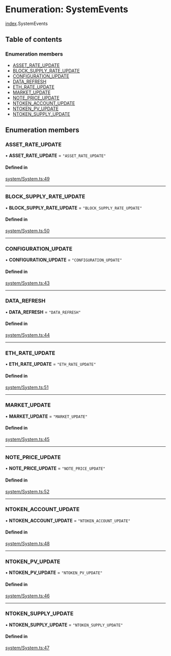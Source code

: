 # Enumeration: SystemEvents

[index](../modules/index.md).SystemEvents

## Table of contents

### Enumeration members

- [ASSET\_RATE\_UPDATE](index.SystemEvents.md#asset_rate_update)
- [BLOCK\_SUPPLY\_RATE\_UPDATE](index.SystemEvents.md#block_supply_rate_update)
- [CONFIGURATION\_UPDATE](index.SystemEvents.md#configuration_update)
- [DATA\_REFRESH](index.SystemEvents.md#data_refresh)
- [ETH\_RATE\_UPDATE](index.SystemEvents.md#eth_rate_update)
- [MARKET\_UPDATE](index.SystemEvents.md#market_update)
- [NOTE\_PRICE\_UPDATE](index.SystemEvents.md#note_price_update)
- [NTOKEN\_ACCOUNT\_UPDATE](index.SystemEvents.md#ntoken_account_update)
- [NTOKEN\_PV\_UPDATE](index.SystemEvents.md#ntoken_pv_update)
- [NTOKEN\_SUPPLY\_UPDATE](index.SystemEvents.md#ntoken_supply_update)

## Enumeration members

### ASSET\_RATE\_UPDATE

• **ASSET\_RATE\_UPDATE** = `"ASSET_RATE_UPDATE"`

#### Defined in

[system/System.ts:49](https://github.com/notional-finance/sdk-v2/blob/a03fc9c/src/system/System.ts#L49)

___

### BLOCK\_SUPPLY\_RATE\_UPDATE

• **BLOCK\_SUPPLY\_RATE\_UPDATE** = `"BLOCK_SUPPLY_RATE_UPDATE"`

#### Defined in

[system/System.ts:50](https://github.com/notional-finance/sdk-v2/blob/a03fc9c/src/system/System.ts#L50)

___

### CONFIGURATION\_UPDATE

• **CONFIGURATION\_UPDATE** = `"CONFIGURATION_UPDATE"`

#### Defined in

[system/System.ts:43](https://github.com/notional-finance/sdk-v2/blob/a03fc9c/src/system/System.ts#L43)

___

### DATA\_REFRESH

• **DATA\_REFRESH** = `"DATA_REFRESH"`

#### Defined in

[system/System.ts:44](https://github.com/notional-finance/sdk-v2/blob/a03fc9c/src/system/System.ts#L44)

___

### ETH\_RATE\_UPDATE

• **ETH\_RATE\_UPDATE** = `"ETH_RATE_UPDATE"`

#### Defined in

[system/System.ts:51](https://github.com/notional-finance/sdk-v2/blob/a03fc9c/src/system/System.ts#L51)

___

### MARKET\_UPDATE

• **MARKET\_UPDATE** = `"MARKET_UPDATE"`

#### Defined in

[system/System.ts:45](https://github.com/notional-finance/sdk-v2/blob/a03fc9c/src/system/System.ts#L45)

___

### NOTE\_PRICE\_UPDATE

• **NOTE\_PRICE\_UPDATE** = `"NOTE_PRICE_UPDATE"`

#### Defined in

[system/System.ts:52](https://github.com/notional-finance/sdk-v2/blob/a03fc9c/src/system/System.ts#L52)

___

### NTOKEN\_ACCOUNT\_UPDATE

• **NTOKEN\_ACCOUNT\_UPDATE** = `"NTOKEN_ACCOUNT_UPDATE"`

#### Defined in

[system/System.ts:48](https://github.com/notional-finance/sdk-v2/blob/a03fc9c/src/system/System.ts#L48)

___

### NTOKEN\_PV\_UPDATE

• **NTOKEN\_PV\_UPDATE** = `"NTOKEN_PV_UPDATE"`

#### Defined in

[system/System.ts:46](https://github.com/notional-finance/sdk-v2/blob/a03fc9c/src/system/System.ts#L46)

___

### NTOKEN\_SUPPLY\_UPDATE

• **NTOKEN\_SUPPLY\_UPDATE** = `"NTOKEN_SUPPLY_UPDATE"`

#### Defined in

[system/System.ts:47](https://github.com/notional-finance/sdk-v2/blob/a03fc9c/src/system/System.ts#L47)
